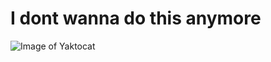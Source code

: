 # I dont wanna do this anymore
![Image of Yaktocat](https://octodex.github.com/images/yaktocat.png)
